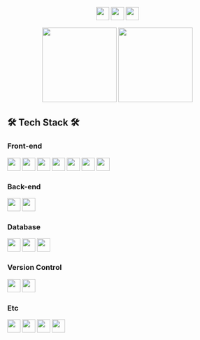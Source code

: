 <p align="center">
    <a href="mailto:dhwngjs01@naver.com" target="_blank"><img src="https://img.shields.io/badge/dhwngjs01@naver.com-03C75A?style=flat-square&logo=naver&logoColor=ffffff" height="30px" /></a>
    <a href="https://juheonoh.github.io" target="_blank"><img src="https://img.shields.io/badge/My_Gitblog-181717?style=flat-square&logo=github&logoColor=ffffff" height="30px" /></a>
    <a href="https://juheonoh.github.io/portfolio" target="_blank"><img src="https://img.shields.io/badge/My_Portfolio-0d6dfd?style=flat-square&logo=airplayvideo&logoColor=ffffff" height="30px" /></a>
</p>
<p align="center">
    <img src="https://github-readme-stats.vercel.app/api?username=juheonoh&show_icons=true&theme=react" height="170px" />
    <img src="https://github-readme-stats.vercel.app/api/top-langs/?username=juheonoh&layout=compact&theme=react" height="170px" />
</p>

## 🛠 Tech Stack 🛠

### Front-end

<p>
    <img src="https://img.shields.io/badge/HTML5-E34F26?style=flat-square&logo=HTML5&logoColor=ffffff" height="30px" />
    <img src="https://img.shields.io/badge/CSS3-1572B6?style=flat-square&logo=CSS3&logoColor=ffffff" height="30px" />
    <img src="https://img.shields.io/badge/JavaScript-F7DF1E?style=flat-square&logo=javascript&logoColor=000000" height="30px" />
    <img src="https://img.shields.io/badge/jQuery-0769AD?style=flat-square&logo=jquery&logoColor=ffffff" height="30px" />
    <img src="https://img.shields.io/badge/Bootstrap-7952B3?style=flat-square&logo=Bootstrap&logoColor=ffffff" height="30px" />
    <img src="https://img.shields.io/badge/React-61DAFB?style=flat-square&logo=React&logoColor=000000" height="30px" />
    <img src="https://img.shields.io/badge/Next.js-000000?style=flat-square&logo=nextdotjs&logoColor=ffffff" height="30px" />
</p>

### Back-end

<p>
    <img src="https://img.shields.io/badge/PHP-777BB4?style=flat-square&logo=PHP&logoColor=ffffff" height="30px" />
    <img src="https://img.shields.io/badge/Express.js-000000?style=flat-square&logo=Express&logoColor=ffffff" height="30px" />
</p>

### Database

<p>
    <img src="https://img.shields.io/badge/MariaDB-003545?style=flat-square&logo=mariadb&logoColor=ffffff" height="30px" />
    <img src="https://img.shields.io/badge/MySQL-4479A1?style=flat-square&logo=MySQL&logoColor=ffffff" height="30px" />
    <img src="https://img.shields.io/badge/PostgreSQL-336791?style=flat-square&logo=PostgreSQL&logoColor=ffffff" height="30px" />
    
</p>

### Version Control

<p>
    <img src="https://img.shields.io/badge/Git-F05032?style=flat-square&logo=Git&logoColor=ffffff" height="30px" />
    <img src="https://img.shields.io/badge/GitHub-181717?style=flat-square&logo=GitHub&logoColor=ffffff" height="30px" />
</p>

### Etc

<p>
    <img src="https://img.shields.io/badge/Node.js-339933?style=flat-square&logo=Node.js&logoColor=ffffff" height="30px" />
    <img src="https://img.shields.io/badge/AWS-232F3E?style=flat-square&logo=amazonwebservices& logoColor=ffffff" height="30px" />
    <img src="https://img.shields.io/badge/Socket.io-010101?style=flat-square&logo=Socket.io&logoColor=ffffff" height="30px" />
    <img src="https://img.shields.io/badge/WebRTC-333333?style=flat-square&logo=WebRTC&logoColor=ffffff" height="30px" />
</p>
